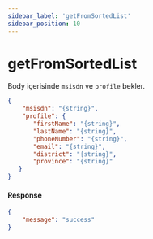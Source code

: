 ```yaml
---
sidebar_label: 'getFromSortedList'
sidebar_position: 10
---
```


# getFromSortedList
Body içerisinde `msisdn` ve `profile` bekler.

```json
{
    "msisdn": "{string}",
    "profile": {
       "firstName": "{string}",
       "lastName": "{string}",
       "phoneNumber": "{string}",
       "email": "{string}",
       "district": "{string}",
       "province": "{string}"
   }
}
```
#### Response
```json
{
    "message": "success"
}
```